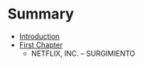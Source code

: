 # Summary

* [Introduction](README.md)
* [First Chapter](chapter1.md)
   * NETFLIX, INC. – SURGIMIENTO

